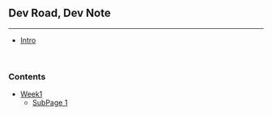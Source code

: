 ## Dev Road, Dev Note

---

* [Intro](README.md)

<br>

### Contents

* [Week1](week1/README.md)
  * [SubPage 1](week1/subpage-1.md)
